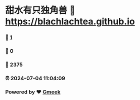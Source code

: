 # 甜水有只独角兽 :link: https://blachlachtea.github.io 
### :page_facing_up: [1](https://blachlachtea.github.io/tag.html) 
### :speech_balloon: 0 
### :hibiscus: 2375 
### :alarm_clock: 2024-07-04 11:04:09 
### Powered by :heart: [Gmeek](https://github.com/Meekdai/Gmeek)
